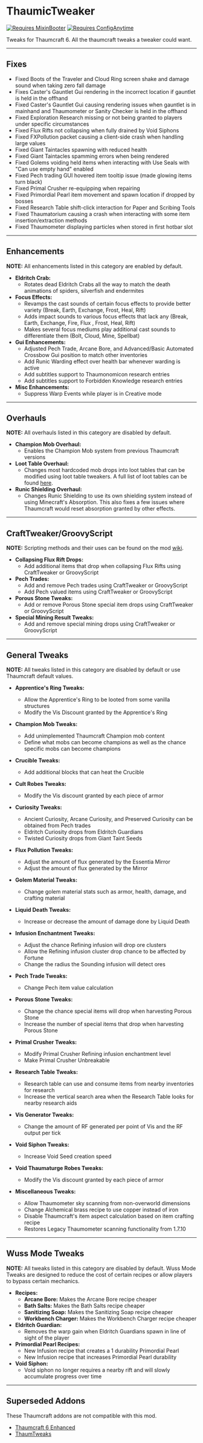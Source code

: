 # ThaumicTweaker

[![Requires MixinBooter](https://img.shields.io/badge/Requires-MixinBooter-3498db.svg?labelColor=34495e&style=for-the-badge)](https://www.curseforge.com/minecraft/mc-mods/mixin-booter)
[![Requires ConfigAnytime](https://img.shields.io/badge/Requires-ConfigAnytime-3498db.svg?labelColor=34495e&style=for-the-badge)](https://www.curseforge.com/minecraft/mc-mods/configanytime)

Tweaks for Thaumcraft 6. All the thaumcraft tweaks a tweaker could want.

---

## Fixes
- Fixed Boots of the Traveler and Cloud Ring screen shake and damage sound when taking zero fall damage
- Fixes Caster's Gauntlet Gui rendering in the incorrect location if gauntlet is held in the offhand
- Fixed Caster's Gauntlet Gui causing rendering issues when gauntlet is in mainhand and Thaumometer or Sanity Checker is held in the offhand
- Fixed Exploration Research missing or not being granted to players under specific circumstances
- Fixed Flux Rifts not collapsing when fully drained by Void Siphons
- Fixed FXPollution packet causing a client-side crash when handling large values
- Fixed Giant Taintacles spawning with reduced health
- Fixed Giant Taintacles spamming errors when being rendered
- Fixed Golems voiding held items when interacting with Use Seals with "Can use empty hand" enabled
- Fixed Pech trading GUI hovered item tooltip issue (made glowing items turn black)
- Fixed Primal Crusher re-equipping when repairing
- Fixed Primordial Pearl item movement and spawn location if dropped by bosses
- Fixed Research Table shift-click interaction for Paper and Scribing Tools
- Fixed Thaumatorium causing a crash when interacting with some item insertion/extraction methods
- Fixed Thaumometer displaying particles when stored in first hotbar slot

---

## Enhancements
**NOTE:** All enhancements listed in this category are enabled by default. 

- **Eldritch Crab:**
    - Rotates dead Eldritch Crabs all the way to match the death animations of spiders, silverfish and endermites
- **Focus Effects:** 
    - Revamps the cast sounds of certain focus effects to provide better variety (Break, Earth, Exchange, Frost, Heal, Rift)
    - Adds impact sounds to various focus effects that lack any (Break, Earth, Exchange, Fire, Flux , Frost, Heal, Rift)
    - Makes several focus mediums play additional cast sounds to differentiate them (Bolt, Cloud, Mine, Spellbat)
- **Gui Enhancements:**
    - Adjusted Pech Trade, Arcane Bore, and Advanced/Basic Automated Crossbow Gui position to match other inventories
    - Add Runic Warding effect over health bar whenever warding is active
    - Add subtitles support to Thaumonomicon research entries
    - Add subtitles support to Forbidden Knowledge research entries
- **Misc Enhancements:**
    - Suppress Warp Events while player is in Creative mode

---

## Overhauls
**NOTE:** All overhauls listed in this category are disabled by default.

- **Champion Mob Overhaul:**
    - Enables the Champion Mob system from previous Thaumcraft versions
- **Loot Table Overhaul:**
    - Changes most hardcoded mob drops into loot tables that can be modified using loot table tweakers. A full list of loot tables can be found [here](https://github.com/Elite-Modding-Team/ThaumicTweaker/tree/main/src/main/resources/assets/thaumictweaker/loot_tables/entity).
- **Runic Shielding Overhaul:**
    - Changes Runic Shielding to use its own shielding system instead of using Minecraft's Absorption. This also fixes a few issues where Thaumcraft would reset absorption granted by other effects.

---

## CraftTweaker/GroovyScript
**NOTE:** Scripting methods and their uses can be found on the mod [wiki](https://github.com/Elite-Modding-Team/ThaumicTweaker/wiki).

- **Collapsing Flux Rift Drops:**
    - Add additional items that drop when collapsing Flux Rifts using CraftTweaker or GroovyScript
- **Pech Trades:**
    - Add and remove Pech trades using CraftTweaker or GroovyScript
    - Add Pech valued items using CraftTweaker or GroovyScript
- **Porous Stone Tweaks:**
    - Add or remove Porous Stone special item drops using CraftTweaker or GroovyScript
- **Special Mining Result Tweaks:**
    - Add and remove special mining drops using CraftTweaker or GroovyScript

---

## General Tweaks
**NOTE:** All tweaks listed in this category are disabled by default or use Thaumcraft default values. 

- **Apprentice's Ring Tweaks:**
    - Allow the Apprentice's Ring to be looted from some vanilla structures
    - Modify the Vis Discount granted by the Apprentice's Ring
- **Champion Mob Tweaks:**
    - Add unimplemented Thaumcraft Champion mob content
    - Define what mobs can become champions as well as the chance specific mobs can become champions
- **Crucible Tweaks:**
    - Add additional blocks that can heat the Crucible
- **Cult Robes Tweaks:**
    - Modify the Vis discount granted by each piece of armor
- **Curiosity Tweaks:**
    - Ancient Curiosity, Arcane Curiosity, and Preserved Curiosity can be obtained from Pech trades
    - Eldritch Curiosity drops from Eldritch Guardians
    - Twisted Curiosity drops from Giant Taint Seeds
- **Flux Pollution Tweaks:**
    - Adjust the amount of flux generated by the Essentia Mirror
    - Adjust the amount of flux generated by the Mirror
- **Golem Material Tweaks:**
    - Change golem material stats such as armor, health, damage, and crafting material
- **Liquid Death Tweaks:**
    - Increase or decrease the amount of damage done by Liquid Death
- **Infusion Enchantment Tweaks:**
    - Adjust the chance Refining infusion will drop ore clusters
    - Allow the Refining infusion cluster drop chance to be affected by Fortune
    - Change the radius the Sounding infusion will detect ores
- **Pech Trade Tweaks:** 
    - Change Pech item value calculation
- **Porous Stone Tweaks:**
    - Change the chance special items will drop when harvesting Porous Stone
    - Increase the number of special items that drop when harvesting Porous Stone
- **Primal Crusher Tweaks:**
    - Modify Primal Crusher Refining infusion enchantment level
    - Make Primal Crusher Unbreakable
- **Research Table Tweaks:**
    - Research table can use and consume items from nearby inventories for research
    - Increase the vertical search area when the Research Table looks for nearby research aids
- **Vis Generator Tweaks:** 
    - Change the amount of RF generated per point of Vis and the RF output per tick
- **Void Siphon Tweaks:** 
    - Increase Void Seed creation speed
- **Void Thaumaturge Robes Tweaks:** 
    - Modify the Vis discount granted by each piece of armor

- **Miscellaneous Tweaks:**
    - Allow Thaumometer sky scanning from non-overworld dimensions
    - Change Alchemical brass recipe to use copper instead of iron
    - Disable Thaumcraft's item aspect calculation based on item crafting recipe 
    - Restores Legacy Thaumometer scanning functionality from 1.7.10


---

## Wuss Mode Tweaks
**NOTE:** All tweaks listed in this category are disabled by default. Wuss Mode Tweaks are designed to reduce the cost of certain recipes or allow players to bypass certain mechanics.

- **Recipes:**
    - **Arcane Bore:** Makes the Arcane Bore recipe cheaper
    - **Bath Salts:** Makes the Bath Salts recipe cheaper
    - **Sanitizing Soap:** Makes the Sanitizing Soap recipe cheaper
    - **Workbench Charger:** Makes the Workbench Charger recipe cheaper
- **Eldritch Guardian:** 
    - Removes the warp gain when Eldritch Guardians spawn in line of sight of the player
- **Primordial Pearl Recipes:**
    - New Infusion recipe that creates a 1 durability Primordial Pearl
    - New Infusion recipe that increases Primordial Pearl durability
- **Void Siphon:**
    - Void siphon no longer requires a nearby rift and will slowly accumulate progress over time
---
## Superseded Addons
These Thaumcraft addons are not compatible with this mod.
- [Thaumcraft 6 Enhanced](https://www.curseforge.com/minecraft/mc-mods/thaumcraft-6-enhanced)
- [ThaumTweaks](https://www.curseforge.com/minecraft/mc-mods/thaumtweaks)
